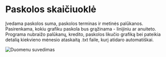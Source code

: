 # Paskolos skaičiuoklė
Įvedama paskolos suma, paskolos terminas ir metinės palūkanos. Pasirenkama, kokiu grafiku paskola bus grąžinama - linijiniu ar anuiteto. Programa nubraižo palūkanų, kredito, paskolos likučio grafiką bei pateikia detalią kiekvieno mėnesio ataskaitą .txt faile, kurį atidaro automatiškai.

![Duomenu suvedimas](https://i.imgur.com/1uayXdK.png "Duomenu suvedimas")
